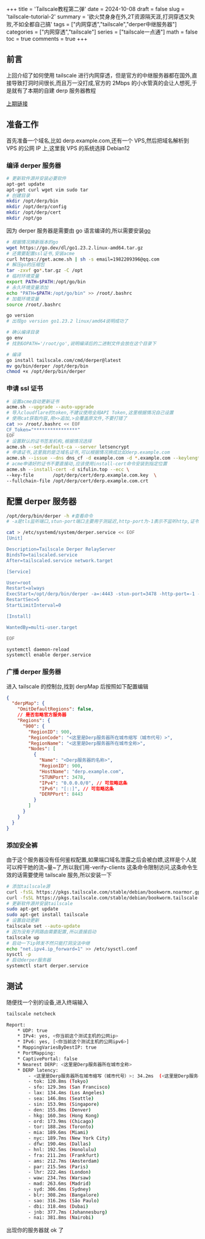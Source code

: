 +++
title = 'Tailscale教程第二弹'
date = 2024-10-08
draft = false
slug = 'tailscale-tutorial-2'
summary = '欲火焚身身在外,2T资源隔天涯,打洞穿透又失败,不如全都自己搞'
tags = ["内网穿透","tailscale","derper中继服务器"]
categories = ["内网穿透","tailscale"]
series = ["tailscale一点通"]
math = false
toc = true
comments = true
+++

## 前言

上回介绍了如何使用 tailscale 进行内网穿透，但是官方的中继服务器都在国外,直接导致打洞时间很长,而且万一没打成,官方的 2Mbps 的小水管真的会让人想死,于是就有了本期的自建 derp 服务器教程

[上期链接](https://vercel-blog.sifulin.top/zh-cn/2024/10/07/tailscale-tutorial-1/)

## 准备工作

首先准备一个域名,比如 derp.example.com,还有一个 VPS,然后把域名解析到 VPS 的公网 IP 上,这里我 VPS 的系统选择 Debian12

### 编译 derper 服务器

```bash
# 更新软件源并安装必要软件
apt-get update
apt-get curl wget vim sudo tar
# 创建目录
mkdir /opt/derp/bin
mkdir /opt/derp/config
mkdir /opt/derp/cert
mkdir /opt/go
```

因为 derper 服务器是需要由 go 语言编译的,所以需要安装[go](https://go.dev/dl/)

```bash
# 根据情况换新版本的go
wget https://go.dev/dl/go1.23.2.linux-amd64.tar.gz
# 还需要配置ssl证书,安装acme
curl https://get.acme.sh | sh -s email=1982209396@qq.com
# 解压go的压缩包
tar -zxvf go*.tar.gz -C /opt
# 临时环境变量
export PATH=$PATH:/opt/go/bin
# 永久环境变量添加
echo "PATH=$PATH:/opt/go/bin" >> /root/.bashrc
# 加载环境变量
source /root/.bashrc

go version
# 出现go version go1.23.2 linux/amd64说明成功了

# 确认编译目录
go env
# 找到GOPATH='/root/go',说明编译后的二进制文件会放在这个目录下

# 编译
go install tailscale.com/cmd/derper@latest
mv go/bin/derper /opt/derp/bin
chmod +x /opt/derp/bin/derper
```

### 申请 ssl 证书

```bash
# 设置acme自动更新证书
acme.sh --upgrade --auto-upgrade
# 导入cloudflare的token,不建议使用全局API Token,这里根据情况自己设置
# 使用cat获取内容,用>>追加,>会覆盖原文件,不要打错了
cat >> /root/.bashrc << EOF
CF_Token="****************"
EOF
# 设置默认的证书签发机构,根据情况选择
acme.sh --set-default-ca --server letsencrypt
# 申请证书,这里我的是泛域名证书,可以根据情况换成比如derp.example.com
acme.sh --issue --dns dns_cf -d example.com -d *.example.com --keylength ec-256
# acme申请好的证书不要直接动,应该使用install-cert命令安装到指定位置
acme.sh --install-cert -d sifulin.top --ecc \
--key-file       /opt/derp/cert/derp.example.com.key  \
--fullchain-file /opt/derp/cert/derp.example.com.crt
```

## 配置 derper 服务器

```bash
/opt/derp/bin/derper -h #查看命令
# -a是tls监听端口,stun-port端口主要用于测延迟,http-port为-1表示不监听http,证书存放在/opt/derp/cert目录下,且是手动更新证书,hostname则是准备好的域名

cat > /etc/systemd/system/derper.service << EOF
[Unit]

Description=Tailscale Derper RelayServer
BindsTo=tailscaled.service
After=tailscaled.service network.target

[Service]

User=root
Restart=always
ExecStart=/opt/derp/bin/derper -a=:4443 -stun-port=3478 -http-port=-1 -certmode=manual -hostname=derp.example.com -certdir=/opt/derp/cert -verify-clients
RestartSec=5
StartLimitInterval=0

[Install]

WantedBy=multi-user.target

EOF

systemctl daemon-reload
systemctl enable derper.service
```

### 广播 derper 服务器

进入 tailscale 的控制台,找到 derpMap 后按照如下配置编辑

```json
{
  "derpMap": {
    "OmitDefaultRegions": false,
    // 是否忽略官方服务器
    "Regions": {
      "900": {
        "RegionID": 900,
        "RegionCode": "<这里是Derp服务器所在城市缩写（城市代号）>",
        "RegionName": "<这里是Derp服务器所在城市全称>",
        "Nodes": [
          {
            "Name": "<Derp服务器的名称>",
            "RegionID": 900,
            "HostName": "derp.example.com",
            "STUNPort": 3478,
            "IPv4": "0.0.0.0/0", // 可忽略这条
            "IPv6": "[::]", // 可忽略这条
            "DERPPort": 8443
          }
        ]
      }
    }
  }
}
```

### 添加安全裤

由于这个服务器没有任何鉴权配置,如果端口域名泄露之后会被白嫖,这样是个人就可以榨干她的流~量~了,所以我们用-verify-clients 这条命令限制访问,这条命令生效的话需要使用 tailscale 服务,所以安装一下

```bash
# 添加tailscale源
curl -fsSL https://pkgs.tailscale.com/stable/debian/bookworm.noarmor.gpg | sudo tee /usr/share/keyrings/tailscale-archive-keyring.gpg >/dev/null
curl -fsSL https://pkgs.tailscale.com/stable/debian/bookworm.tailscale-keyring.list | sudo tee /etc/apt/sources.list.d/tailscale.list
# 更新软件源并安装tailscale
sudo apt-get update
sudo apt-get install tailscale
# 设置自动更新
tailscale set --auto-update
# 因为没有子网路由需要配置,所以直接启动
tailscale up
# 启动一下ip转发不然只能打洞没法中继
echo "net.ipv4.ip_forward=1" >> /etc/sysctl.conf
sysctl -p
# 启动derper服务器
systemctl start derper.service
```

## 测试

随便找一个别的设备,进入终端输入

```bash
tailscale netcheck

Report:
	* UDP: true
	* IPv4: yes, <你当前这个测试主机的公网ip>
	* IPv6: yes, [<你当前这个测试主机的公网ipv6>]
	* MappingVariesByDestIP: true
	* PortMapping:
	* CaptivePortal: false
	* Nearest DERP: <这里是Derp服务器所在城市全称>
	* DERP latency:
		- <这里是Derp服务器所在城市缩写（城市代号）>: 34.2ms  (<这里是Derp服务器所在城市全称>)
		- tok: 120.8ms (Tokyo)
		- sfo: 129.3ms (San Francisco)
		- lax: 134.4ms (Los Angeles)
		- sea: 146.8ms (Seattle)
		- sin: 153.9ms (Singapore)
		- den: 155.8ms (Denver)
		- hkg: 160.3ms (Hong Kong)
		- ord: 173.9ms (Chicago)
		- tor: 188.2ms (Toronto)
		- mia: 189.6ms (Miami)
		- nyc: 189.7ms (New York City)
		- dfw: 190.4ms (Dallas)
		- hnl: 192.5ms (Honolulu)
		- fra: 211.2ms (Frankfurt)
		- ams: 212.7ms (Amsterdam)
		- par: 215.5ms (Paris)
		- lhr: 222.4ms (London)
		- waw: 234.7ms (Warsaw)
		- mad: 263.6ms (Madrid)
		- syd: 306.6ms (Sydney)
		- blr: 308.2ms (Bangalore)
		- sao: 316.2ms (São Paulo)
		- dbi: 318.4ms (Dubai)
		- jnb: 377.7ms (Johannesburg)
		- nai: 381.8ms (Nairobi)
```

出现你的服务器就 ok 了
